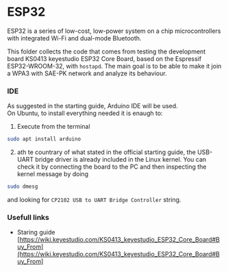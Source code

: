 # ESP32
ESP32 is a series of low-cost, low-power system on a chip microcontrollers with integrated Wi-Fi and dual-mode Bluetooth.

This folder collects the code that comes from testing the development board KS0413 keyestudio ESP32 Core Board, based on the Espressif ESP32-WROOM-32, with `hostapd`.
The main goal is to be able to make it join a WPA3 with SAE-PK network and analyze its behaviour.

### IDE
As suggested in the starting guide, Arduino IDE will be used.<br>
On Ubuntu, to install everything needed it is enaugh to:
1. Execute from the terminal
```bash
sudo apt install arduino
```
2. ath te countrary of what stated in the official starting guide, the USB-UART bridge driver is already included in the Linux kernel.
You can check it by connecting the board to the PC and then inspecting the kernel message by doing
```bash
sudo dmesg
```
and looking for `CP2102 USB to UART Bridge Controller` string.


### Usefull links
- Staring guide [https://wiki.keyestudio.com/KS0413_keyestudio_ESP32_Core_Board#Buy_From](https://wiki.keyestudio.com/KS0413_keyestudio_ESP32_Core_Board#Buy_From]

